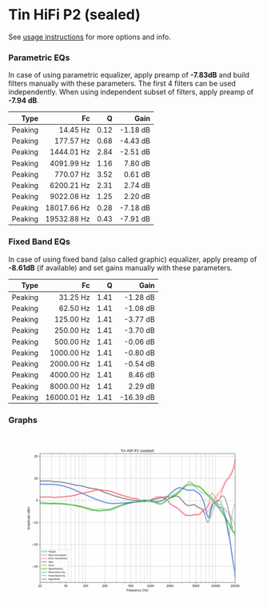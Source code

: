 # Tin HiFi P2 (sealed)
See [usage instructions](https://github.com/jaakkopasanen/AutoEq#usage) for more options and info.

### Parametric EQs
In case of using parametric equalizer, apply preamp of **-7.83dB** and build filters manually
with these parameters. The first 4 filters can be used independently.
When using independent subset of filters, apply preamp of **-7.94 dB**.

| Type    | Fc          |    Q | Gain     |
|--------:|------------:|-----:|---------:|
| Peaking | 14.45 Hz    | 0.12 | -1.18 dB |
| Peaking | 177.57 Hz   | 0.68 | -4.43 dB |
| Peaking | 1444.01 Hz  | 2.84 | -2.51 dB |
| Peaking | 4091.99 Hz  | 1.16 | 7.80 dB  |
| Peaking | 770.07 Hz   | 3.52 | 0.61 dB  |
| Peaking | 6200.21 Hz  | 2.31 | 2.74 dB  |
| Peaking | 9022.08 Hz  | 1.25 | 2.20 dB  |
| Peaking | 18017.66 Hz | 0.28 | -7.18 dB |
| Peaking | 19532.88 Hz | 0.43 | -7.91 dB |

### Fixed Band EQs
In case of using fixed band (also called graphic) equalizer, apply preamp of **-8.61dB**
(if available) and set gains manually with these parameters.

| Type    | Fc          |    Q | Gain      |
|--------:|------------:|-----:|----------:|
| Peaking | 31.25 Hz    | 1.41 | -1.28 dB  |
| Peaking | 62.50 Hz    | 1.41 | -1.08 dB  |
| Peaking | 125.00 Hz   | 1.41 | -3.77 dB  |
| Peaking | 250.00 Hz   | 1.41 | -3.70 dB  |
| Peaking | 500.00 Hz   | 1.41 | -0.06 dB  |
| Peaking | 1000.00 Hz  | 1.41 | -0.80 dB  |
| Peaking | 2000.00 Hz  | 1.41 | -0.54 dB  |
| Peaking | 4000.00 Hz  | 1.41 | 8.46 dB   |
| Peaking | 8000.00 Hz  | 1.41 | 2.29 dB   |
| Peaking | 16000.01 Hz | 1.41 | -16.39 dB |

### Graphs
![](./Tin%20HiFi%20P2%20(sealed).png)